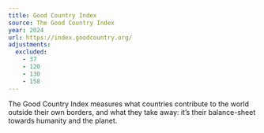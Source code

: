 ```yaml
---
title: Good Country Index
source: The Good Country Index
year: 2024
url: https://index.goodcountry.org/
adjustments:
  excluded:
    - 37
    - 120
    - 130
    - 158
---
```


The Good Country Index measures what countries contribute to the world outside their own borders, and what they take away: it’s their balance-sheet towards humanity and the planet.

